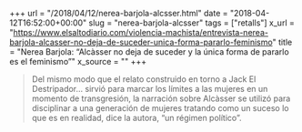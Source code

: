 +++
url = "/2018/04/12/nerea-barjola-alcsser.html"
date = "2018-04-12T16:52:00+00:00"
slug = "nerea-barjola-alcsser"
tags = ["retalls"]
x_url = "https://www.elsaltodiario.com/violencia-machista/entrevista-nerea-barjola-alcasser-no-deja-de-suceder-unica-forma-pararlo-feminismo"
title = "Nerea Barjola: “Alcàsser no deja de suceder y la única forma de pararlo es el feminismo”"
x_source = ""
+++


> Del mismo modo que el relato construido en torno a Jack El Destripador… sirvió para marcar los límites a las mujeres en un momento de transgresión, la narración sobre Alcàsser se utilizó para disciplinar a una generación de mujeres tratando como un suceso lo que es en realidad, dice la autora, “un régimen político”.

